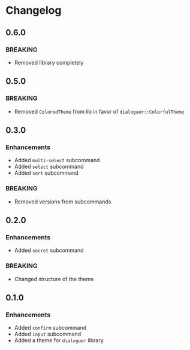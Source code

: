 # Changelog

## 0.6.0

### BREAKING
* Removed library completely

## 0.5.0

### BREAKING
* Removed `ColoredTheme` from lib in favor of `dialoguer::ColorfulTheme`

## 0.3.0

### Enhancements
* Added `multi-select` subcommand
* Added `select` subcommand
* Added `sort` subcommand

### BREAKING
* Removed versions from subcommands

## 0.2.0

### Enhancements
* Added `secret` subcommand

### BREAKING
* Changed structure of the theme

## 0.1.0

### Enhancements
* Added `confirm` subcommand
* Added `input` subcommand
* Added a theme for `dialoguer` library
